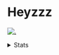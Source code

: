 # Heyzzz  

[![.](https://skillicons.dev/icons?i=js,java)](https://skillicons.dev)  

<details>
<summary>Stats</summary
<!--START_SECTION:waka-->

```txt
YAML         3 hrs 32 mins   ███████████████████░░░░░░   76.35 %
Other        37 mins         ███▒░░░░░░░░░░░░░░░░░░░░░   13.54 %
Bash         19 mins         █▓░░░░░░░░░░░░░░░░░░░░░░░   06.92 %
TypeScript   8 mins          ▓░░░░░░░░░░░░░░░░░░░░░░░░   03.03 %
JSON         0 secs          ░░░░░░░░░░░░░░░░░░░░░░░░░   00.06 %
```

<!--END_SECTION:waka-->
</details>
